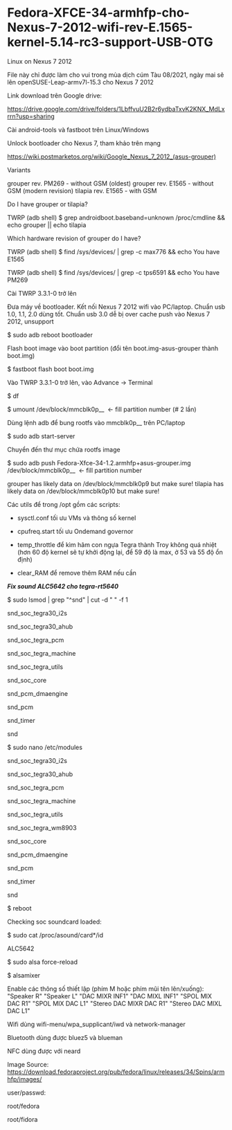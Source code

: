 # Fedora-XFCE-34-armhfp-cho-Nexus-7-2012-wifi-rev-E.1565-kernel-5.14-rc3-support-USB-OTG
Linux on Nexus 7 2012

File này chỉ được làm cho vui trong mùa dịch cúm Tàu 08/2021, ngày mai sẽ lên openSUSE-Leap-armv7l-15.3 cho Nexus 7 2012



Link download trên Google drive:



https://drive.google.com/drive/folders/1LbffvuU2B2r6ydbaTxvK2KNX_MdLxrrn?usp=sharing



Cài android-tools và fastboot trên Linux/Windows



Unlock bootloader cho Nexus 7, tham khảo trên mạng

https://wiki.postmarketos.org/wiki/Google_Nexus_7_2012_(asus-grouper)



Variants

grouper rev. PM269 - without GSM (oldest)
grouper rev. E1565 - without GSM (modern revision)
tilapia rev. E1565 - with GSM



Do I have grouper or tilapia?







TWRP (adb shell) $ grep androidboot.baseband=unknown /proc/cmdline && echo grouper || echo tilapia





Which hardware revision of grouper do I have?



TWRP (adb shell) $ find /sys/devices/ | grep -c max776 && echo You have E1565



TWRP (adb shell) $ find /sys/devices/ | grep -c tps6591 && echo You have PM269



Cài TWRP 3.3.1-0 trở lên



Đưa máy về bootloader. Kết nối Nexus 7 2012 wifi vào PC/laptop. Chuẩn usb 1.0, 1.1, 2.0 dùng tốt. Chuẩn usb 3.0 dễ bị over cache push vào Nexus 7 2012, unsupport



$ sudo adb reboot bootloader



Flash boot image vào boot partition (đổi tên boot.img-asus-grouper thành boot.img)



$ fastboot flash boot boot.img



Vào TWRP 3.3.1-0 trở lên, vào Advance → Terminal



$ df



$ umount /dev/block/mmcblk0p__  <- fill partition number (# 2 lần)



Dùng lệnh adb để bung rootfs vào mmcblk0p__ trên PC/laptop



$ sudo adb start-server



Chuyển đến thư mục chứa rootfs image



$ sudo adb push Fedora-Xfce-34-1.2.armhfp+asus-grouper.img /dev/block/mmcblk0p__  <- fill partition number



grouper has likely data on /dev/block/mmcblk0p9 but make sure!
tilapia has likely data on /dev/block/mmcblk0p10 but make sure!



Các utils để trong /opt gồm các scripts:



- sysctl.conf tối ưu VMs và thông số kernel



- cpufreq.start tối ưu Ondemand governor



- temp_throttle để kìm hãm con ngựa Tegra thành Troy không quá nhiệt (hơn 60 độ kernel sẽ tự khởi động lại, để 59 độ là max, ở 53 và 55 độ ổn định)



- clear_RAM để remove thêm RAM nếu cần



***Fix sound ALC5642 cho tegra-rt5640***



$ sudo lsmod | grep "^snd" | cut -d " " -f 1



snd_soc_tegra30_i2s

snd_soc_tegra30_ahub

snd_soc_tegra_pcm

snd_soc_tegra_machine

snd_soc_tegra_utils

snd_soc_core

snd_pcm_dmaengine

snd_pcm

snd_timer

snd



$ sudo nano /etc/modules



snd_soc_tegra30_i2s

snd_soc_tegra30_ahub

snd_soc_tegra_pcm

snd_soc_tegra_machine

snd_soc_tegra_utils

snd_soc_tegra_wm8903

snd_soc_core

snd_pcm_dmaengine

snd_pcm

snd_timer

snd



$ reboot



Checking soc soundcard loaded:



$ sudo cat /proc/asound/card*/id



ALC5642



$ sudo alsa force-reload



$ alsamixer



Enable các thông số thiết lập (phím M hoặc phím mũi tên lên/xuống): "Speaker R" "Speaker L" "DAC MIXR INF1" "DAC MIXL INF1" "SPOL MIX DAC R1" "SPOL MIX DAC L1" "Stereo DAC MIXR DAC R1" "Stereo DAC MIXL DAC L1"



Wifi dùng wifi-menu/wpa_supplicant/iwd và network-manager



Bluetooth dùng được bluez5 và blueman



NFC dùng được với neard



Image Source: https://download.fedoraproject.org/pub/fedora/linux/releases/34/Spins/armhfp/images/



user/passwd:



root/fedora

root/fidora
